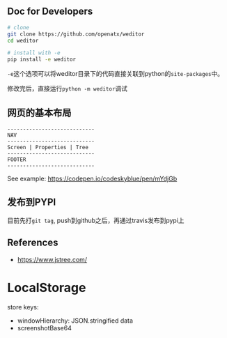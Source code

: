 ## Doc for Developers
```bash
# clone
git clone https://github.com/openatx/weditor
cd weditor

# install with -e
pip install -e weditor
```

`-e`这个选项可以将weditor目录下的代码直接关联到python的`site-packages`中。


修改完后，直接运行`python -m weditor`调试

## 网页的基本布局
```
----------------------------
NAV
----------------------------
Screen | Properties | Tree
----------------------------
FOOTER
----------------------------
```

See example: https://codepen.io/codeskyblue/pen/mYdjGb

## 发布到PYPI
目前先打`git tag`, push到github之后，再通过travis发布到pypi上

## References
- https://www.jstree.com/

# LocalStorage
store keys:

- windowHierarchy: JSON.stringified data
- screenshotBase64